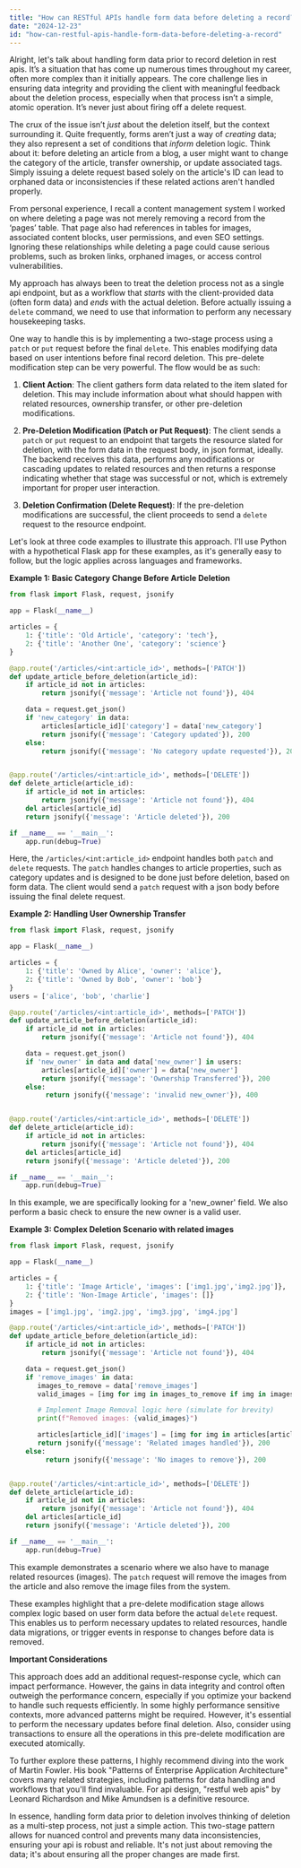 ```yaml
---
title: "How can RESTful APIs handle form data before deleting a record?"
date: "2024-12-23"
id: "how-can-restful-apis-handle-form-data-before-deleting-a-record"
---
```


Alright, let's talk about handling form data prior to record deletion in rest apis. It’s a situation that has come up numerous times throughout my career, often more complex than it initially appears. The core challenge lies in ensuring data integrity and providing the client with meaningful feedback about the deletion process, especially when that process isn’t a simple, atomic operation. It’s never just about firing off a delete request.

The crux of the issue isn’t *just* about the deletion itself, but the context surrounding it. Quite frequently, forms aren’t just a way of *creating* data; they also represent a set of conditions that *inform* deletion logic. Think about it: before deleting an article from a blog, a user might want to change the category of the article, transfer ownership, or update associated tags. Simply issuing a delete request based solely on the article's ID can lead to orphaned data or inconsistencies if these related actions aren't handled properly.

From personal experience, I recall a content management system I worked on where deleting a page was not merely removing a record from the ‘pages’ table. That page also had references in tables for images, associated content blocks, user permissions, and even SEO settings. Ignoring these relationships while deleting a page could cause serious problems, such as broken links, orphaned images, or access control vulnerabilities.

My approach has always been to treat the deletion process not as a single api endpoint, but as a workflow that *starts* with the client-provided data (often form data) and *ends* with the actual deletion. Before actually issuing a `delete` command, we need to use that information to perform any necessary housekeeping tasks.

One way to handle this is by implementing a two-stage process using a `patch` or `put` request before the final `delete`. This enables modifying data based on user intentions before final record deletion. This pre-delete modification step can be very powerful. The flow would be as such:

1.  **Client Action**: The client gathers form data related to the item slated for deletion. This may include information about what should happen with related resources, ownership transfer, or other pre-deletion modifications.

2.  **Pre-Deletion Modification (Patch or Put Request)**: The client sends a `patch` or `put` request to an endpoint that targets the resource slated for deletion, with the form data in the request body, in json format, ideally. The backend receives this data, performs any modifications or cascading updates to related resources and then returns a response indicating whether that stage was successful or not, which is extremely important for proper user interaction.

3.  **Deletion Confirmation (Delete Request)**: If the pre-deletion modifications are successful, the client proceeds to send a `delete` request to the resource endpoint.

Let's look at three code examples to illustrate this approach. I'll use Python with a hypothetical Flask app for these examples, as it's generally easy to follow, but the logic applies across languages and frameworks.

**Example 1: Basic Category Change Before Article Deletion**

```python
from flask import Flask, request, jsonify

app = Flask(__name__)

articles = {
    1: {'title': 'Old Article', 'category': 'tech'},
    2: {'title': 'Another One', 'category': 'science'}
}

@app.route('/articles/<int:article_id>', methods=['PATCH'])
def update_article_before_deletion(article_id):
    if article_id not in articles:
        return jsonify({'message': 'Article not found'}), 404

    data = request.get_json()
    if 'new_category' in data:
        articles[article_id]['category'] = data['new_category']
        return jsonify({'message': 'Category updated'}), 200
    else:
        return jsonify({'message': 'No category update requested'}), 200


@app.route('/articles/<int:article_id>', methods=['DELETE'])
def delete_article(article_id):
    if article_id not in articles:
        return jsonify({'message': 'Article not found'}), 404
    del articles[article_id]
    return jsonify({'message': 'Article deleted'}), 200

if __name__ == '__main__':
    app.run(debug=True)
```

Here, the `/articles/<int:article_id>` endpoint handles both `patch` and `delete` requests. The `patch` handles changes to article properties, such as category updates and is designed to be done just before deletion, based on form data. The client would send a `patch` request with a json body before issuing the final delete request.

**Example 2: Handling User Ownership Transfer**

```python
from flask import Flask, request, jsonify

app = Flask(__name__)

articles = {
    1: {'title': 'Owned by Alice', 'owner': 'alice'},
    2: {'title': 'Owned by Bob', 'owner': 'bob'}
}
users = ['alice', 'bob', 'charlie']

@app.route('/articles/<int:article_id>', methods=['PATCH'])
def update_article_before_deletion(article_id):
    if article_id not in articles:
        return jsonify({'message': 'Article not found'}), 404

    data = request.get_json()
    if 'new_owner' in data and data['new_owner'] in users:
        articles[article_id]['owner'] = data['new_owner']
        return jsonify({'message': 'Ownership Transferred'}), 200
    else:
         return jsonify({'message': 'invalid new_owner'}), 400


@app.route('/articles/<int:article_id>', methods=['DELETE'])
def delete_article(article_id):
    if article_id not in articles:
        return jsonify({'message': 'Article not found'}), 404
    del articles[article_id]
    return jsonify({'message': 'Article deleted'}), 200

if __name__ == '__main__':
    app.run(debug=True)
```

In this example, we are specifically looking for a 'new\_owner' field. We also perform a basic check to ensure the new owner is a valid user.

**Example 3: Complex Deletion Scenario with related images**

```python
from flask import Flask, request, jsonify

app = Flask(__name__)

articles = {
    1: {'title': 'Image Article', 'images': ['img1.jpg','img2.jpg']},
    2: {'title': 'Non-Image Article', 'images': []}
}
images = ['img1.jpg', 'img2.jpg', 'img3.jpg', 'img4.jpg']

@app.route('/articles/<int:article_id>', methods=['PATCH'])
def update_article_before_deletion(article_id):
    if article_id not in articles:
        return jsonify({'message': 'Article not found'}), 404

    data = request.get_json()
    if 'remove_images' in data:
       images_to_remove = data['remove_images']
       valid_images = [img for img in images_to_remove if img in images] # Ensure to check if the images exist

       # Implement Image Removal logic here (simulate for brevity)
       print(f"Removed images: {valid_images}")

       articles[article_id]['images'] = [img for img in articles[article_id]['images'] if img not in valid_images]
       return jsonify({'message': 'Related images handled'}), 200
    else:
         return jsonify({'message': 'No images to remove'}), 200


@app.route('/articles/<int:article_id>', methods=['DELETE'])
def delete_article(article_id):
    if article_id not in articles:
        return jsonify({'message': 'Article not found'}), 404
    del articles[article_id]
    return jsonify({'message': 'Article deleted'}), 200

if __name__ == '__main__':
    app.run(debug=True)
```

This example demonstrates a scenario where we also have to manage related resources (images). The `patch` request will remove the images from the article and also remove the image files from the system.

These examples highlight that a pre-delete modification stage allows complex logic based on user form data before the actual `delete` request. This enables us to perform necessary updates to related resources, handle data migrations, or trigger events in response to changes before data is removed.

**Important Considerations**

This approach does add an additional request-response cycle, which can impact performance. However, the gains in data integrity and control often outweigh the performance concern, especially if you optimize your backend to handle such requests efficiently. In some highly performance sensitive contexts, more advanced patterns might be required. However, it's essential to perform the necessary updates before final deletion. Also, consider using transactions to ensure all the operations in this pre-delete modification are executed atomically.

To further explore these patterns, I highly recommend diving into the work of Martin Fowler. His book "Patterns of Enterprise Application Architecture" covers many related strategies, including patterns for data handling and workflows that you'll find invaluable. For api design, "restful web apis" by Leonard Richardson and Mike Amundsen is a definitive resource.

In essence, handling form data prior to deletion involves thinking of deletion as a multi-step process, not just a simple action. This two-stage pattern allows for nuanced control and prevents many data inconsistencies, ensuring your api is robust and reliable. It's not just about removing the data; it's about ensuring all the proper changes are made first.
